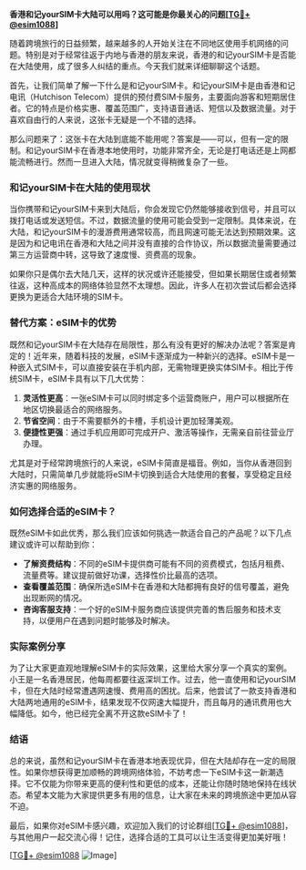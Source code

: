 **香港和记yourSIM卡大陆可以用吗？这可能是你最关心的问题[[TG💪+ @esim1088](https://t.me/s/esim1088)]**

随着跨境旅行的日益频繁，越来越多的人开始关注在不同地区使用手机网络的问题。特别是对于经常往返于内地与香港的朋友来说，香港的和记yourSIM卡是否能在大陆使用，成了很多人纠结的重点。今天我们就来详细聊聊这个话题。

首先，让我们简单了解一下什么是和记yourSIM卡。和记yourSIM卡是由香港和记电讯（Hutchison Telecom）提供的预付费SIM卡服务，主要面向游客和短期居住者。它的特点是价格实惠、覆盖范围广，支持语音通话、短信以及数据流量。对于喜欢自由行的人来说，这张卡无疑是一个不错的选择。

那么问题来了：这张卡在大陆到底能不能用呢？答案是——可以，但有一定的限制。和记yourSIM卡在香港本地使用时，功能非常齐全，无论是打电话还是上网都能流畅进行。然而一旦进入大陆，情况就变得稍微复杂了一些。

### 和记yourSIM卡在大陆的使用现状

当你携带和记yourSIM卡来到大陆后，你会发现它仍然能够接收到信号，并且可以拨打电话或发送短信。不过，数据流量的使用可能会受到一定限制。具体来说，在大陆，和记yourSIM卡的漫游费用通常较高，而且网速可能无法达到预期效果。这是因为和记电讯在香港和大陆之间并没有直接的合作协议，所以数据流量需要通过第三方运营商中转，这导致了速度慢、资费高的现象。

如果你只是偶尔去大陆几天，这样的状况或许还能接受，但如果长期居住或者频繁往返，这种高成本的网络体验显然不太理想。因此，许多人在初次尝试后都会选择更换为更适合大陆环境的SIM卡。

### 替代方案：eSIM卡的优势

既然和记yourSIM卡在大陆存在局限性，那么有没有更好的解决办法呢？答案是肯定的！近年来，随着科技的发展，eSIM卡逐渐成为一种新兴的选择。eSIM卡是一种嵌入式SIM卡，可以直接安装在手机内部，无需物理更换实体SIM卡。相比于传统SIM卡，eSIM卡具有以下几大优势：

1. **灵活性更高**：一张eSIM卡可以同时绑定多个运营商账户，用户可以根据所在地区切换最适合的网络服务。
2. **节省空间**：由于不需要额外的卡槽，手机设计更加轻薄美观。
3. **便捷性更强**：通过手机应用即可完成开户、激活等操作，无需亲自前往营业厅办理。

尤其是对于经常跨境旅行的人来说，eSIM卡简直是福音。例如，当你从香港回到大陆时，只需简单几步就能将eSIM卡切换到适合大陆使用的套餐，享受稳定且经济实惠的网络服务。

### 如何选择合适的eSIM卡？

既然eSIM卡如此优秀，那么我们应该如何挑选一款适合自己的产品呢？以下几点建议或许可以帮助到你：

- **了解资费结构**：不同的eSIM卡提供商可能有不同的资费模式，包括月租费、流量费等。建议提前做好功课，选择性价比最高的选项。
- **查看覆盖范围**：确保所选eSIM卡在香港和大陆都拥有良好的信号覆盖，避免出现断网的情况。
- **咨询客服支持**：一个好的eSIM卡服务商应该提供完善的售后服务和技术支持，以便用户在遇到问题时能够及时解决。

### 实际案例分享

为了让大家更直观地理解eSIM卡的实际效果，这里给大家分享一个真实的案例。小王是一名香港居民，他每周都要往返深圳工作。过去，他一直使用和记yourSIM卡，但在大陆时经常遭遇网速慢、费用高的困扰。后来，他尝试了一款支持香港和大陆两地通用的eSIM卡，结果发现不仅网速大幅提升，而且每月的通讯费用也大幅降低。如今，他已经完全离不开这款eSIM卡了！

### 结语

总的来说，虽然和记yourSIM卡在香港本地表现优异，但在大陆却存在一定的局限性。如果你想获得更加顺畅的跨境网络体验，不妨考虑一下eSIM卡这一新潮选择。它不仅能为你带来更高的便利性和更低的成本，还能让你随时随地保持在线状态。希望本文能为大家提供更多有用的信息，让大家在未来的跨境旅途中更加从容不迫。

最后，如果你对eSIM卡感兴趣，欢迎加入我们的讨论群组[[TG💪+ @esim1088](https://t.me/s/esim1088)]，与其他用户一起交流心得！记住，选择合适的工具可以让生活变得更加美好哦！

[[TG💪+ @esim1088](https://t.me/s/esim1088) ![Image](https://i.postimg.cc/4NQfJmqS/Snipaste-2025-05-13-00-14-12.png)]
